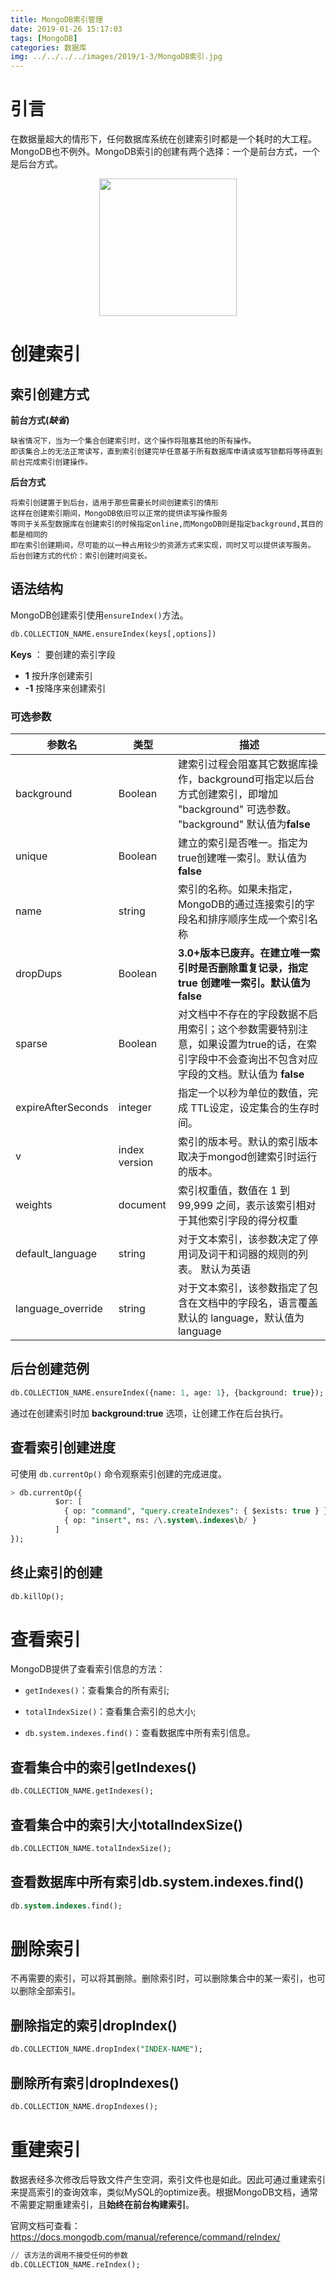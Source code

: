 ```yaml
---
title: MongoDB索引管理
date: 2019-01-26 15:17:03
tags: [MongoDB]
categories: 数据库
img: ../../../../images/2019/1-3/MongoDB索引.jpg
---
```


# 引言

在数据量超大的情形下，任何数据库系统在创建索引时都是一个耗时的大工程。MongoDB也不例外。MongoDB索引的创建有两个选择：一个是前台方式，一个是后台方式。<div align=center><img width="220" height="220" src="../../../../images/2019/1-3/MongoDB索引.jpg" algin="center"/></div><!-- more -->

# 创建索引

## 索引创建方式

**前台方式(*缺省*)**

```
缺省情况下，当为一个集合创建索引时，这个操作将阻塞其他的所有操作。
即该集合上的无法正常读写，直到索引创建完毕任意基于所有数据库申请读或写锁都将等待直到前台完成索引创建操作。
```

**后台方式**

```
将索引创建置于到后台，适用于那些需要长时间创建索引的情形
这样在创建索引期间，MongoDB依旧可以正常的提供读写操作服务
等同于关系型数据库在创建索引的时候指定online,而MongoDB则是指定background,其目的都是相同的
即在索引创建期间，尽可能的以一种占用较少的资源方式来实现，同时又可以提供读写服务。
后台创建方式的代价：索引创建时间变长。
```

## 语法结构

MongoDB创建索引使用`ensureIndex()`方法。

```sql
db.COLLECTION_NAME.ensureIndex(keys[,options])
```

**Keys** ： 要创建的索引字段

- **1** 按升序创建索引
- **-1** 按降序来创建索引

### 可选参数

| 参数名             | 类型          | 描述                                                         |
| ------------------ | ------------- | ------------------------------------------------------------ |
| background         | Boolean       | 建索引过程会阻塞其它数据库操作，background可指定以后台方式创建索引，即增加 "background"  可选参数。 "background" 默认值为**false** |
| unique             | Boolean       | 建立的索引是否唯一。指定为true创建唯一索引。默认值为 **false** |
| name               | string        | 索引的名称。如果未指定，MongoDB的通过连接索引的字段名和排序顺序生成一个索引名称 |
| dropDups           | Boolean       | **3.0+版本已废弃。**在建立唯一索引时是否删除重复记录，指定 true 创建唯一索引。默认值为**false** |
| sparse             | Boolean       | 对文档中不存在的字段数据不启用索引；这个参数需要特别注意，如果设置为true的话，在索引字段中不会查询出不包含对应字段的文档。默认值为 **false** |
| expireAfterSeconds | integer       | 指定一个以秒为单位的数值，完成 TTL设定，设定集合的生存时间。 |
| v                  | index version | 索引的版本号。默认的索引版本取决于mongod创建索引时运行的版本。 |
| weights            | document      | 索引权重值，数值在 1 到 99,999 之间，表示该索引相对于其他索引字段的得分权重 |
| default_language   | string        | 对于文本索引，该参数决定了停用词及词干和词器的规则的列表。 默认为英语 |
| language_override  | string        | 对于文本索引，该参数指定了包含在文档中的字段名，语言覆盖默认的 language，默认值为 language |

## 后台创建范例

```sql
db.COLLECTION_NAME.ensureIndex({name: 1, age: 1}, {background: true});
```

通过在创建索引时加 **background:true** 选项，让创建工作在后台执行。

## 查看索引创建进度

可使用 `db.currentOp()` 命令观察索引创建的完成进度。

```sql
> db.currentOp({
          $or: [
            { op: "command", "query.createIndexes": { $exists: true } },
            { op: "insert", ns: /\.system\.indexes\b/ }
          ]
});
```

## 终止索引的创建

```sql
db.killOp();
```

# 查看索引

MongoDB提供了查看索引信息的方法：

- `getIndexes()`：查看集合的所有索引;

- `totalIndexSize()`：查看集合索引的总大小;

- `db.system.indexes.find()`：查看数据库中所有索引信息。

## 查看集合中的索引getIndexes()

```sql
db.COLLECTION_NAME.getIndexes();
```

## 查看集合中的索引大小totalIndexSize()

```sql
db.COLLECTION_NAME.totalIndexSize();
```

## 查看数据库中所有索引db.system.indexes.find()

```sql
db.system.indexes.find();
```

# 删除索引

不再需要的索引，可以将其删除。删除索引时，可以删除集合中的某一索引，也可以删除全部索引。

## 删除指定的索引dropIndex()

```sql
db.COLLECTION_NAME.dropIndex("INDEX-NAME");
```

## 删除所有索引dropIndexes()

```sql
db.COLLECTION_NAME.dropIndexes();
```

# 重建索引

数据表经多次修改后导致文件产生空洞，索引文件也是如此。因此可通过重建索引来提高索引的查询效率，类似MySQL的optimize表。根据MongoDB文档，通常不需要定期重建索引，且**始终在前台构建索引**。

官网文档可查看：<https://docs.mongodb.com/manual/reference/command/reIndex/>

```sql
// 该方法的调用不接受任何的参数
db.COLLECTION_NAME.reIndex();
```


